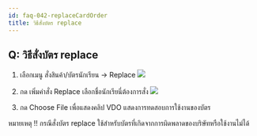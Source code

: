 ```yaml
---
id: faq-042-replaceCardOrder
title: วิธีสั่งบัตร replace
---
```


## Q: วิธีสั่งบัตร replace

1. เลือกเมนู สั่งสินค้า/บัตรนักเรียน -> Replace
   ![](/img/manual/faq/42-1.gif)
2. กด เพิ่มคำสั่ง Replace เลือกชื่อนักเรียนี่ต้องการสั่ง
   ![](/img/manual/faq/42-2.gif)

3. กด Choose File เพื่อแสดงคลิป VDO แสดงการทดสอบการใช้งานของบัตร

หมายเหตุ !! กรณีสั่งบัตร replace ใช้สำหรับบัตรที่เกิดจากการผิดพลาดของบริษัทหรือใช้งานไม่ได้
